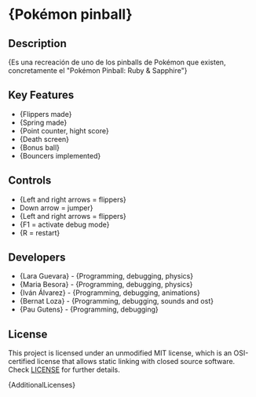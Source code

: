 # {Pokémon pinball}

## Description

{Es una recreación de uno de los pinballs de Pokémon que existen, concretamente el "Pokémon Pinball: Ruby & Sapphire"}

## Key Features

 - {Flippers made}
 - {Spring made}
 - {Point counter, hight score}
 - {Death screen}
 - {Bonus ball}
 - {Bouncers implemented}

## Controls

 - {Left and right arrows = flippers}
 - Down arrow = jumper}
 - {Left and right arrows = flippers}
 - {F1 = activate debug mode}
 - {R = restart}

## Developers

 - {Lara Guevara} - {Programming, debugging, physics}
 - {Maria Besora} - {Programming, debugging, physics}
 - {Iván Álvarez} - {Programming, debugging, animations}
 - {Bernat Loza} - {Programming, debugging, sounds and ost}
 - {Pau Gutens} - {Programming, debugging}

## License

This project is licensed under an unmodified MIT license, which is an OSI-certified license that allows static linking with closed source software. Check [LICENSE](LICENSE) for further details.

{AdditionalLicenses}
